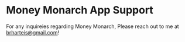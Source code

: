 # Money Monarch App Support

For any inquireies regarding Money Monarch, Please reach out to me at brharteis@gmail.com!
